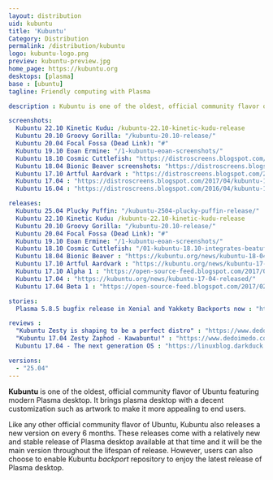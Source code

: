 ```yaml
---
layout: distribution
uid: kubuntu
title: 'Kubuntu'
Category: Distribution
permalink: /distribution/kubuntu
logo: kubuntu-logo.png
preview: kubuntu-preview.jpg
home_page: https://kubuntu.org
desktops: [plasma]
base : [ubuntu]
tagline: Friendly computing with Plasma

description : Kubuntu is one of the oldest, official community flavor of Ubuntu featuring modern Plasma desktop. Stories and updates on Kubuntu

screenshots:
  Kubuntu 22.10 Kinetic Kudu: /kubuntu-22.10-kinetic-kudu-release
  Kubuntu 20.10 Groovy Gorilla: "/kubuntu-20.10-release/"
  Kubuntu 20.04 Focal Fossa (Dead Link): "#"
  Kubuntu 19.10 Eoan Ermine: "/1-kubuntu-eoan-screenshots/"
  Kubuntu 18.10 Cosmic Cuttlefish: "https://distroscreens.blogspot.com/2018/10/kubuntu-1810-cosmic-cuttlefish.html"
  Kubuntu 18.04 Bionic Beaver screenshots: "https://distroscreens.blogspot.com/2018/06/kubuntu-1804-lts-bionic-beaver.html"
  Kubuntu 17.10 Artful Aardvark : "https://distroscreens.blogspot.com/2017/11/kubuntu-1710-artful-aardvark-screenshots.html"
  Kubuntu 17.04 : "https://distroscreens.blogspot.com/2017/04/kubuntu-1704-zesty-zapus-screenshots.html"
  Kubuntu 16.04 : "https://distroscreens.blogspot.com/2016/04/kubuntu-1604-xenial-xerus-screenshots.html"

releases:
  Kubuntu 25.04 Plucky Puffin: "/kubuntu-2504-plucky-puffin-release/"
  Kubuntu 22.10 Kinetic Kudu: /kubuntu-22.10-kinetic-kudu-release
  Kubuntu 20.10 Groovy Gorilla: "/kubuntu-20.10-release/"
  Kubuntu 20.04 Focal Fossa (Dead Link): "#"
  Kubuntu 19.10 Eoan Ermine: "/1-kubuntu-eoan-screenshots/"
  Kubuntu 18.10 Cosmic Cuttlefish: "/01-kubuntu-18.10-integrates-beatuful-plasma-5.13.5/"
  Kubuntu 18.04 Bionic Beaver : "https://kubuntu.org/news/kubuntu-18-04-has-been-released/"
  Kubuntu 17.10 Artful Aardvark : "https://kubuntu.org/news/kubuntu-17-10-artful-aardvark-is-released/"
  Kubuntu 17.10 Alpha 1 : "https://open-source-feed.blogspot.com/2017/06/kubuntu-1710-alpha-1-is-available-now.html"
  Kubuntu 17.04 : "https://kubuntu.org/news/kubuntu-17-04-released/"
  Kubuntu 17.04 Beta 1 : "https://open-source-feed.blogspot.com/2017/02/kubuntu-1704-beta-1-released-with.html"

stories:
  Plasma 5.8.5 bugfix release in Xenial and Yakkety Backports now : "https://kubuntu.org/news/plasma-5-8-5-bugfix-release-in-xenial-and-yakkety-backports-now/"

reviews :
  "Kubuntu Zesty is shaping to be a perfect distro" : "https://www.dedoimedo.com/computers/kubuntu-zesty-perfect.html"
  "Kubuntu 17.04 Zesty Zaphod - Kawabuntu!" : "https://www.dedoimedo.com/computers/kubuntu-zesty.html"
  Kubuntu 17.04 - The next generation OS : "https://linuxblog.darkduck.com/2017/04/kubuntu-1704-next-generation.html"

versions:
  - "25.04"
---
```


**Kubuntu** is one of the oldest, official community flavor of Ubuntu featuring modern Plasma desktop. It brings plasma desktop with a decent customization such as artwork to make it more appealing to end users.

Like any other official community flavor of Ubuntu, Kubuntu also releases a new version on every 6 months. These releases come with a relatively new and stable release of Plasma desktop available at that time and it will be the main version throughout the lifespan of release. However, users can also choose to enable Kubuntu *backport* repository to enjoy the latest release of Plasma desktop.